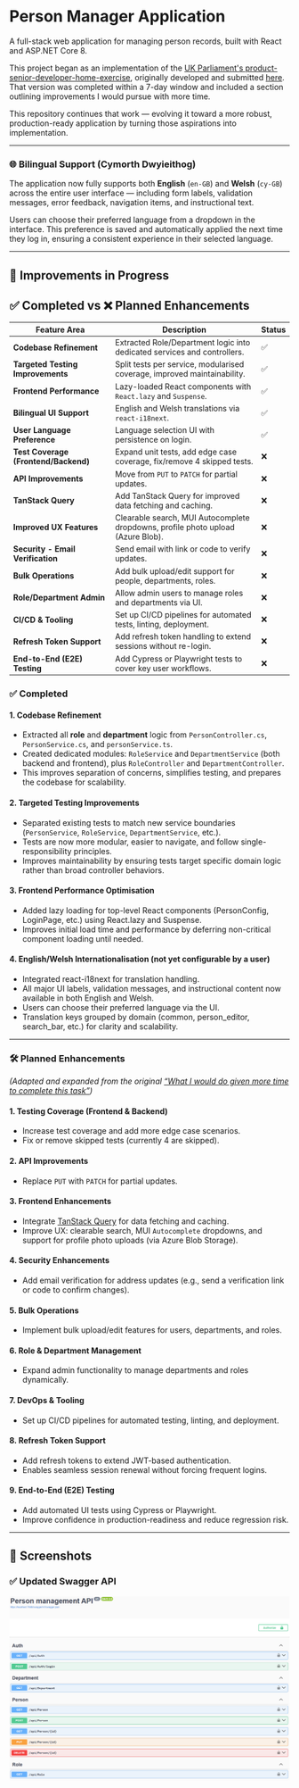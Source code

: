 # Person Manager Application

A full-stack web application for managing person records, built with React and ASP.NET Core 8.

This project began as an implementation of the [UK Parliament's product-senior-developer-home-exercise](https://github.com/ukparliament/product-senior-developer-home-exercise), originally developed and submitted [here](https://github.com/Jacqui87/product-senior-developer-home-exercise). That version was completed within a 7-day window and included a section outlining improvements I would pursue with more time.

This repository continues that work — evolving it toward a more robust, production-ready application by turning those aspirations into implementation.

---

### 🌐 Bilingual Support (Cymorth Dwyieithog)

The application now fully supports both **English** (`en-GB`) and **Welsh** (`cy-GB`) across the entire user interface — including form labels, validation messages, error feedback, navigation items, and instructional text.

Users can choose their preferred language from a dropdown in the interface. This preference is saved and automatically applied the next time they log in, ensuring a consistent experience in their selected language.

---

## 🚀 Improvements in Progress

## ✅ Completed vs ❌ Planned Enhancements

| Feature Area                         | Description                                                                      | Status |
| ------------------------------------ | -------------------------------------------------------------------------------- | ------ |
| **Codebase Refinement**              | Extracted Role/Department logic into dedicated services and controllers.         | ✅     |
| **Targeted Testing Improvements**    | Split tests per service, modularised coverage, improved maintainability.         | ✅     |
| **Frontend Performance**             | Lazy-loaded React components with `React.lazy` and `Suspense`.                   | ✅     |
| **Bilingual UI Support**             | English and Welsh translations via `react-i18next`.                              | ✅     |
| **User Language Preference**         | Language selection UI with persistence on login.                                 | ✅     |
| **Test Coverage (Frontend/Backend)** | Expand unit tests, add edge case coverage, fix/remove 4 skipped tests.           | ❌     |
| **API Improvements**                 | Move from `PUT` to `PATCH` for partial updates.                                  | ❌     |
| **TanStack Query**                   | Add TanStack Query for improved data fetching and caching.                       | ❌     |
| **Improved UX Features**             | Clearable search, MUI Autocomplete dropdowns, profile photo upload (Azure Blob). | ❌     |
| **Security - Email Verification**    | Send email with link or code to verify updates.                                  | ❌     |
| **Bulk Operations**                  | Add bulk upload/edit support for people, departments, roles.                     | ❌     |
| **Role/Department Admin**            | Allow admin users to manage roles and departments via UI.                        | ❌     |
| **CI/CD & Tooling**                  | Set up CI/CD pipelines for automated tests, linting, deployment.                 | ❌     |
| **Refresh Token Support**            | Add refresh token handling to extend sessions without re-login.                  | ❌     |
| **End-to-End (E2E) Testing**         | Add Cypress or Playwright tests to cover key user workflows.                     | ❌     |

### ✅ Completed

#### 1. Codebase Refinement

- Extracted all **role** and **department** logic from `PersonController.cs`, `PersonService.cs`, and `personService.ts`.
- Created dedicated modules: `RoleService` and `DepartmentService` (both backend and frontend), plus `RoleController` and `DepartmentController`.
- This improves separation of concerns, simplifies testing, and prepares the codebase for scalability.

#### 2. Targeted Testing Improvements

- Separated existing tests to match new service boundaries (`PersonService`, `RoleService`, `DepartmentService`, etc.).
- Tests are now more modular, easier to navigate, and follow single-responsibility principles.
- Improves maintainability by ensuring tests target specific domain logic rather than broad controller behaviors.

#### 3. Frontend Performance Optimisation

- Added lazy loading for top-level React components (PersonConfig, LoginPage, etc.) using React.lazy and Suspense.
- Improves initial load time and performance by deferring non-critical component loading until needed.

#### 4. English/Welsh Internationalisation (not yet configurable by a user)

- Integrated react-i18next for translation handling.
- All major UI labels, validation messages, and instructional content now available in both English and Welsh.
- Users can choose their preferred language via the UI.
- Translation keys grouped by domain (common, person_editor, search_bar, etc.) for clarity and scalability.

---

### 🛠️ Planned Enhancements

_*(Adapted and expanded from the original [“What I would do given more time to complete this task”](https://github.com/Jacqui87/product-senior-developer-home-exercise?tab=readme-ov-file#what-i-would-do-given-more-time-to-complete-this-task))*_

#### 1. **Testing Coverage (Frontend & Backend)**

- Increase test coverage and add more edge case scenarios.
- Fix or remove skipped tests (currently 4 are skipped).

#### 2. **API Improvements**

- Replace `PUT` with `PATCH` for partial updates.

#### 3. **Frontend Enhancements**

- Integrate [TanStack Query](https://tanstack.com/query) for data fetching and caching.
- Improve UX: clearable search, MUI `Autocomplete` dropdowns, and support for profile photo uploads (via Azure Blob Storage).

#### 4. **Security Enhancements**

- Add email verification for address updates (e.g., send a verification link or code to confirm changes).

#### 5. **Bulk Operations**

- Implement bulk upload/edit features for users, departments, and roles.

#### 6. **Role & Department Management**

- Expand admin functionality to manage departments and roles dynamically.

#### 7. **DevOps & Tooling**

- Set up CI/CD pipelines for automated testing, linting, and deployment.

#### 8. **Refresh Token Support**

- Add refresh tokens to extend JWT-based authentication.
- Enables seamless session renewal without forcing frequent logins.

#### 9. **End-to-End (E2E) Testing**

- Add automated UI tests using Cypress or Playwright.
- Improve confidence in production-readiness and reduce regression risk.

---

## 📸 Screenshots

### ✅ Updated Swagger API

![Updated Swagger API](screenshots/updated_swagger_api.png)
